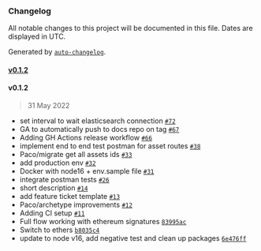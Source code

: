 ### Changelog

All notable changes to this project will be documented in this file. Dates are displayed in UTC.

Generated by [`auto-changelog`](https://github.com/CookPete/auto-changelog).

#### [v0.1.2](https://github.com/nevermined-io/marketplace-api/compare/v0.1.2...v0.1.2)

#### v0.1.2

> 31 May 2022

- set interval to wait elasticsearch connection [`#72`](https://github.com/nevermined-io/marketplace-api/pull/72)
- GA to automatically push to docs repo on tag [`#67`](https://github.com/nevermined-io/marketplace-api/pull/67)
- Adding GH Actions release workflow [`#66`](https://github.com/nevermined-io/marketplace-api/pull/66)
- implement end to end test postman for asset routes [`#38`](https://github.com/nevermined-io/marketplace-api/pull/38)
- Paco/migrate get all assets ids [`#33`](https://github.com/nevermined-io/marketplace-api/pull/33)
- add production env [`#32`](https://github.com/nevermined-io/marketplace-api/pull/32)
- Docker with node16 + env.sample file [`#31`](https://github.com/nevermined-io/marketplace-api/pull/31)
- integrate postman tests [`#26`](https://github.com/nevermined-io/marketplace-api/pull/26)
- short description [`#14`](https://github.com/nevermined-io/marketplace-api/pull/14)
- add feature ticket template [`#13`](https://github.com/nevermined-io/marketplace-api/pull/13)
- Paco/archetype improvements [`#12`](https://github.com/nevermined-io/marketplace-api/pull/12)
- Adding CI setup [`#11`](https://github.com/nevermined-io/marketplace-api/pull/11)
- Full flow working with ethereum signatures [`83995ac`](https://github.com/nevermined-io/marketplace-api/commit/83995ace3ebaee9f134fe6673f0e5fa4aad26427)
- Switch to ethers [`b8035c4`](https://github.com/nevermined-io/marketplace-api/commit/b8035c495a5634b8e006fc21738bf27d00b0b131)
- update to node v16, add negative test and clean up packages [`6e476ff`](https://github.com/nevermined-io/marketplace-api/commit/6e476ff2ee4f9a1053c8273a83ec2e665ccffb72)
